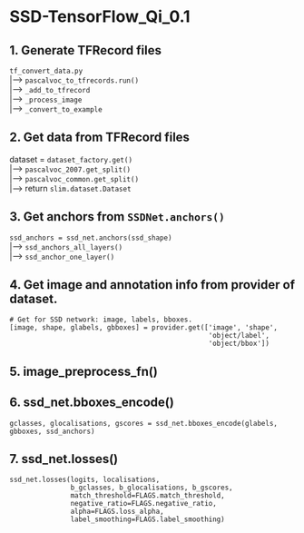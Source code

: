 # SSD-TensorFlow_Qi_0.1

## 1. Generate TFRecord files

`tf_convert_data.py`                        <br />
    |--> `pascalvoc_to_tfrecords.run()`     <br />
        |--> `_add_to_tfrecord`             <br />
                |--> `_process_image`       <br />
                |--> `_convert_to_example`

## 2. Get data from TFRecord files
dataset = `dataset_factory.get()`                           <br />
            |--> `pascalvoc_2007.get_split()`               <br />
                    |--> `pascalvoc_common.get_split()`     <br />
                            |--> return `slim.dataset.Dataset`  <br />

## 3. Get anchors from `SSDNet.anchors()`
`ssd_anchors = ssd_net.anchors(ssd_shape)`      <br />
    |--> `ssd_anchors_all_layers()`             <br />
            |--> `ssd_anchor_one_layer()`       <br />

## 4. Get image and annotation info from provider of dataset.
```
# Get for SSD network: image, labels, bboxes.
[image, shape, glabels, gbboxes] = provider.get(['image', 'shape',
                                                 'object/label',
                                                 'object/bbox'])
```

## 5. image_preprocess_fn()


## 6. ssd_net.bboxes_encode()
```
gclasses, glocalisations, gscores = ssd_net.bboxes_encode(glabels, gbboxes, ssd_anchors)
```

## 7. ssd_net.losses()
```
ssd_net.losses(logits, localisations,
               b_gclasses, b_glocalisations, b_gscores,
               match_threshold=FLAGS.match_threshold,
               negative_ratio=FLAGS.negative_ratio,
               alpha=FLAGS.loss_alpha,
               label_smoothing=FLAGS.label_smoothing)
```
